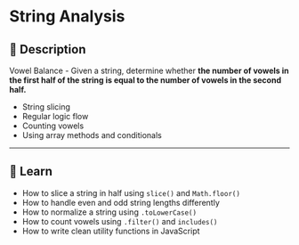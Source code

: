 # String Analysis

## 📑 Description

Vowel Balance - Given a string, determine whether **the number of vowels in the first half of the string is equal to the number of vowels in the second half.**

- String slicing
- Regular logic flow
- Counting vowels
- Using array methods and conditionals

---

## 📃 Learn
- How to slice a string in half using `slice()` and `Math.floor()`
- How to handle even and odd string lengths differently
- How to normalize a string using `.toLowerCase()`
- How to count vowels using `.filter()` and `includes()`
- How to write clean utility functions in JavaScript
